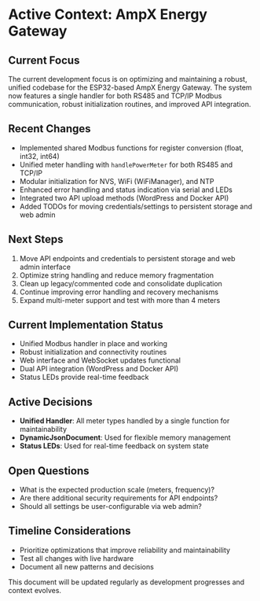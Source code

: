 # Active Context: AmpX Energy Gateway

## Current Focus
The current development focus is on optimizing and maintaining a robust, unified codebase for the ESP32-based AmpX Energy Gateway. The system now features a single handler for both RS485 and TCP/IP Modbus communication, robust initialization routines, and improved API integration.

## Recent Changes
- Implemented shared Modbus functions for register conversion (float, int32, int64)
- Unified meter handling with `handlePowerMeter` for both RS485 and TCP/IP
- Modular initialization for NVS, WiFi (WiFiManager), and NTP
- Enhanced error handling and status indication via serial and LEDs
- Integrated two API upload methods (WordPress and Docker API)
- Added TODOs for moving credentials/settings to persistent storage and web admin

## Next Steps
1. Move API endpoints and credentials to persistent storage and web admin interface
2. Optimize string handling and reduce memory fragmentation
3. Clean up legacy/commented code and consolidate duplication
4. Continue improving error handling and recovery mechanisms
5. Expand multi-meter support and test with more than 4 meters

## Current Implementation Status
- Unified Modbus handler in place and working
- Robust initialization and connectivity routines
- Web interface and WebSocket updates functional
- Dual API integration (WordPress and Docker API)
- Status LEDs provide real-time feedback

## Active Decisions
- **Unified Handler**: All meter types handled by a single function for maintainability
- **DynamicJsonDocument**: Used for flexible memory management
- **Status LEDs**: Used for real-time feedback on system state

## Open Questions
- What is the expected production scale (meters, frequency)?
- Are there additional security requirements for API endpoints?
- Should all settings be user-configurable via web admin?

## Timeline Considerations
- Prioritize optimizations that improve reliability and maintainability
- Test all changes with live hardware
- Document all new patterns and decisions

This document will be updated regularly as development progresses and context evolves. 